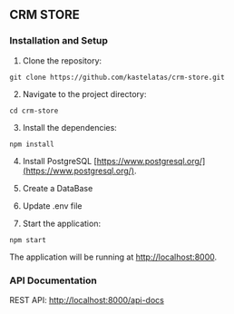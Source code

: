 ## CRM STORE

### Installation and Setup

1. Clone the repository:

```
git clone https://github.com/kastelatas/crm-store.git
```

2. Navigate to the project directory:

```
cd crm-store
```

3. Install the dependencies:
```
npm install
```

4. Install PostgreSQL [https://www.postgresql.org/](https://www.postgresql.org/).

5. Create a DataBase
   
6. Update .env file 

4. Start the application:

```
npm start
```

The application will be running at [http://localhost:8000](http://localhost:8000).

### API Documentation

REST API: [http://localhost:8000/api-docs](http://localhost:8000/api-docs)
```

